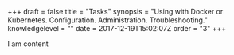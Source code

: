+++
draft = false
title = "Tasks"
synopsis = "Using with Docker or Kubernetes. Configuration. Administration. Troubleshooting."
knowledgelevel = ""
date = 2017-12-19T15:02:07Z
order = "3"
+++

I am content
